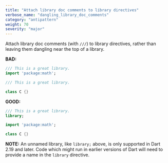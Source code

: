 ```yaml
---
title: "Attach library doc comments to library directives"
verbose_name: "dangling_library_doc_comments"
category: "antipattern"
weight: 70
severity: "major"
---
```

Attach library doc comments (with `///`) to library directives, rather than
leaving them dangling near the top of a library.

**BAD:**
```dart
/// This is a great library.
import 'package:math';
```

```dart
/// This is a great library.

class C {}
```

**GOOD:**
```dart
/// This is a great library.
library;

import 'package:math';

class C {}
```

**NOTE:** An unnamed library, like `library;` above, is only supported in Dart
2.19 and later. Code which might run in earlier versions of Dart will need to
provide a name in the `library` directive.

